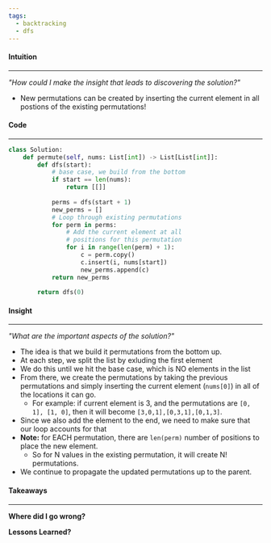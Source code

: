 ```yaml
---
tags:
  - backtracking
  - dfs
---
```

#### Intuition
---
_"How could I make the insight that leads to discovering the solution?"_
- New permutations can be created by inserting the current element in all postions of the existing permutations!

#### Code
---

```python
class Solution:
    def permute(self, nums: List[int]) -> List[List[int]]:
        def dfs(start):
	        # base case, we build from the bottom
            if start == len(nums):
                return [[]]
            
            perms = dfs(start + 1)
            new_perms = []
            # Loop through existing permutations
            for perm in perms:
	            # Add the current element at all
	            # positions for this permutation
                for i in range(len(perm) + 1):
                    c = perm.copy()
                    c.insert(i, nums[start])
                    new_perms.append(c)
            return new_perms
        
        return dfs(0)
```

#### Insight  
---
_"What are the important aspects of the solution?"_
- The idea is that we build it permutations from the bottom up.
- At each step, we split the list by exluding the first element
- We do this until we hit the base case, which is NO elements in the list
- From there, we create the permutations by taking the previous permutations and simply inserting the current element (`nums[0]`) in all of the locations it can go.
	- For example: if current element is 3, and the permutations are `[0, 1], [1, 0]`, then it will become `[3,0,1],[0,3,1],[0,1,3]`.
- Since we also add the element to the end, we need to make sure that our loop accounts for that
- **Note:** for EACH permutation, there are `len(perm)` number of positions to place the new element.
	- So for N values in the existing permutation, it will create N! permutations.
- We continue to propagate the updated permutations up to the parent.

#### Takeaways
---
**Where did I go wrong?**

**Lessons Learned?**